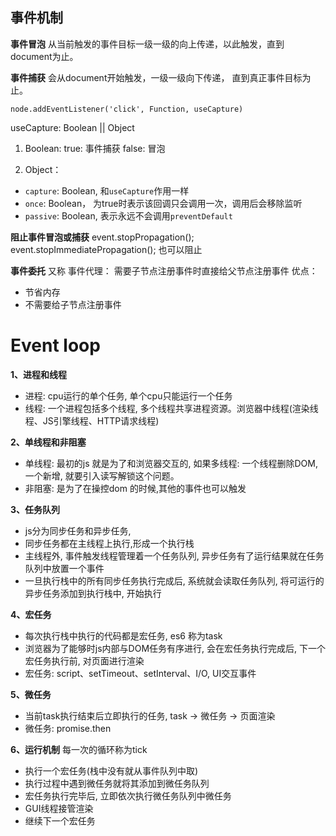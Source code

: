 ## 事件机制
**事件冒泡**
  从当前触发的事件目标一级一级的向上传递，以此触发，直到document为止。

**事件捕获**
  会从document开始触发，一级一级向下传递， 直到真正事件目标为止。


```type='javascript'
node.addEventListener('click', Function, useCapture)
```
useCapture: Boolean || Object
1. Boolean: 
  true: 事件捕获
  false: 冒泡

2. Object：
  - `capture`: Boolean, 和`useCapture`作用一样
  - `once`: Boolean， 为true时表示该回调只会调用一次，调用后会移除监听
  - `passive`: Boolean, 表示永远不会调用`preventDefault` 

**阻止事件冒泡或捕获** 
  event.stopPropagation();
  event.stopImmediatePropagation(); 也可以阻止

**事件委托**
又称 事件代理： 需要子节点注册事件时直接给父节点注册事件
优点：
  - 节省内存
  - 不需要给子节点注册事件
　
# Event loop
**1、进程和线程**
  - 进程: cpu运行的单个任务, 单个cpu只能运行一个任务
  - 线程: 一个进程包括多个线程, 多个线程共享进程资源。浏览器中线程(渲染线程、JS引擎线程、HTTP请求线程)

**2、单线程和非阻塞**
  - 单线程: 最初的js 就是为了和浏览器交互的, 如果多线程: 一个线程删除DOM, 一个新增, 就要引入读写解锁这个问题。
  - 非阻塞: 是为了在操控dom 的时候,其他的事件也可以触发

**3、任务队列**
  - js分为同步任务和异步任务, 
  - 同步任务都在主线程上执行,形成一个执行栈
  - 主线程外, 事件触发线程管理着一个任务队列, 异步任务有了运行结果就在任务队列中放置一个事件
  - 一旦执行栈中的所有同步任务执行完成后, 系统就会读取任务队列, 将可运行的异步任务添加到执行栈中, 开始执行

**4、宏任务**
  - 每次执行栈中执行的代码都是宏任务, es6 称为task
  - 浏览器为了能够时js内部与DOM任务有序进行, 会在宏任务执行完成后, 下一个宏任务执行前, 对页面进行渲染
  - 宏任务: script、setTimeout、setInterval、I/O, UI交互事件

**5、微任务**
  - 当前task执行结束后立即执行的任务, task -> 微任务 -> 页面渲染
  - 微任务: promise.then

**6、运行机制**
 每一次的循环称为tick
  - 执行一个宏任务(栈中没有就从事件队列中取)
  - 执行过程中遇到微任务就将其添加到微任务队列
  - 宏任务执行完毕后, 立即依次执行微任务队列中微任务
  - GUI线程接管渲染
  - 继续下一个宏任务
